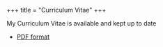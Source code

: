 +++
title = "Curriculum Vitae"
+++

My Curriculum Vitae is available and kept up to date
- [PDF format](/pdf/CV.pdf)
